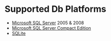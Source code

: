 # Supported Db Platforms #

  * [Microsoft SQL Server](MicrosoftSqlServer.md) 2005 & 2008
  * [Microsoft SQL Server Compact Edition](MicrosoftSqlCe.md)
  * [SQLite](SQLite.md)